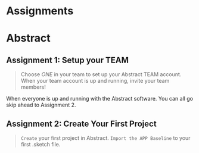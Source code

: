 # Assignments


# Abstract

## Assignment 1: Setup your TEAM

> Choose _ONE_ in your team to set up your Abstract TEAM account. When your team account is up and running, invite your team members!

When everyone is up and running with the Abstract software. You can all go skip ahead to Assignment 2.

## Assignment 2: Create Your First Project

> `Create` your first project in Abstract.
> `Import the APP Baseline` to your first .sketch file.
